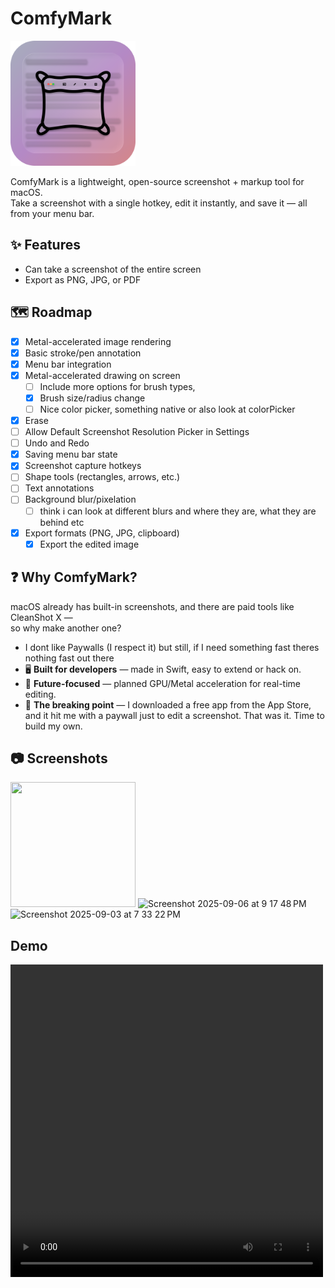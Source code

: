 # ComfyMark

<img src="Assets/ComfyMark.png" alt="ComfyMark Logo" width="200"/>

ComfyMark is a lightweight, open-source screenshot + markup tool for macOS.  
Take a screenshot with a single hotkey, edit it instantly, and save it — all from your menu bar.

## ✨ Features
- Can take a screenshot of the entire screen
- Export as PNG, JPG, or PDF

## 🗺️ Roadmap
- [x] Metal-accelerated image rendering
- [x] Basic stroke/pen annotation
- [x] Menu bar integration
- [x] Metal-accelerated drawing on screen
  - [ ] Include more options for brush types,
  - [x] Brush size/radius change
  - [ ] Nice color picker, something native or also look at colorPicker
- [x] Erase
- [ ] Allow Default Screenshot Resolution Picker in Settings
- [ ] Undo and Redo
- [x] Saving menu bar state
- [x] Screenshot capture hotkeys
- [ ] Shape tools (rectangles, arrows, etc.)
- [ ] Text annotations
- [ ] Background blur/pixelation
  - [ ] think i can look at different blurs and where they are, what they are behind etc
- [x] Export formats (PNG, JPG, clipboard)
  - [x] Export the edited image

## ❓ Why ComfyMark?
macOS already has built-in screenshots, and there are paid tools like CleanShot X —  
so why make another one?

- I dont like Paywalls (I respect it) but still, if I need something fast theres nothing fast out there
- 🖥️ **Built for developers** — made in Swift, easy to extend or hack on.
- 🎨 **Future-focused** — planned GPU/Metal acceleration for real-time editing.
- 🤦 **The breaking point** — I downloaded a free app from the App Store, and it hit me with a paywall just to edit a screenshot. That was it. Time to build my own.

## 📷 Screenshots

<img width="200" height="200" src="https://github.com/user-attachments/assets/feb51cf0-096e-4297-b78f-e4118c28823d" />
<img width="500" height="612" alt="Screenshot 2025-09-06 at 9 17 48 PM" src="https://github.com/user-attachments/assets/7dfe51b7-d0d3-413b-b327-b87bc8d7a0da" />
<img width="500" height="612" alt="Screenshot 2025-09-03 at 7 33 22 PM" src="https://github.com/user-attachments/assets/a570b87d-2a05-4be3-9ad5-a18e5b281606" />

## Demo

<video width="500" height="500" alt="Demo" src="https://github.com/user-attachments/assets/f13313df-43ae-4c62-8092-4152ca6254ca" />




## 🛠 Installation
Clone the repo and build in **Xcode 16+** (macOS 15/Sequoia or later).  
App Store release coming soon.

```bash
git clone https://github.com/AryanRogye/ComfyMark.git
cd ComfyMark
open ComfyMark.xcodeproj
```
